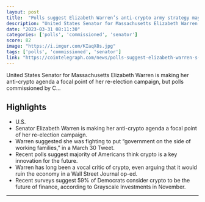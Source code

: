 ```yaml
---
layout: post
title:  "Polls suggest Elizabeth Warren’s anti-crypto army strategy may not pay off"
description: "United States Senator for Massachusetts Elizabeth Warren is making her anti-crypto agenda a focal point of her re-election campaign, but polls commissioned by C..."
date: "2023-03-31 08:11:30"
categories: ['polls', 'commissioned', 'senator']
score: 82
image: "https://i.imgur.com/KIaqX8s.jpg"
tags: ['polls', 'commissioned', 'senator']
link: "https://cointelegraph.com/news/polls-suggest-elizabeth-warren-s-anti-crypto-army-strategy-may-not-pay-off/amp"
---
```


United States Senator for Massachusetts Elizabeth Warren is making her anti-crypto agenda a focal point of her re-election campaign, but polls commissioned by C...

## Highlights

- U.S.
- Senator Elizabeth Warren is making her anti-crypto agenda a focal point of her re-election campaign.
- Warren suggested she was fighting to put “government on the side of working families,” in a March 30 Tweet.
- Recent polls suggest majority of Americans think crypto is a key innovation for the future.
- Warren has long been a vocal critic of crypto, even arguing that it would ruin the economy in a Wall Street Journal op-ed.
- Recent surveys suggest 59% of Democrats consider crypto to be the future of finance, according to Grayscale Investments in November.

---
